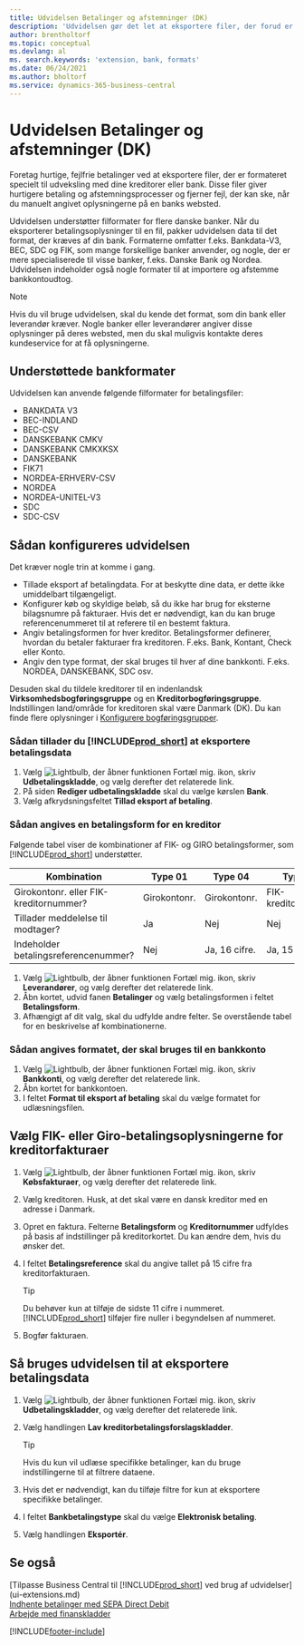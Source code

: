 ```yaml
---
title: Udvidelsen Betalinger og afstemninger (DK)
description: 'Udvidelsen gør det let at eksportere filer, der forud er formateret til at opfylde bankkravene til elektroniske afsendelser.'
author: brentholtorf
ms.topic: conceptual
ms.devlang: al
ms. search.keywords: 'extension, bank, formats'
ms.date: 06/24/2021
ms.author: bholtorf
ms.service: dynamics-365-business-central
---
```


# <a name="the-payments-and-reconciliations-dk-extension"></a>Udvidelsen Betalinger og afstemninger (DK)

Foretag hurtige, fejlfrie betalinger ved at eksportere filer, der er formateret specielt til udveksling med dine kreditorer eller bank. Disse filer giver hurtigere betaling og afstemningsprocesser og fjerner fejl, der kan ske, når du manuelt angivet oplysningerne på en banks websted.  

Udvidelsen understøtter filformater for flere danske banker. Når du eksporterer betalingsoplysninger til en fil, pakker udvidelsen data til det format, der kræves af din bank. Formaterne omfatter f.eks. Bankdata-V3, BEC, SDC og FIK, som mange forskellige banker anvender, og nogle, der er mere specialiserede til visse banker, f.eks. Danske Bank og Nordea. Udvidelsen indeholder også nogle formater til at importere og afstemme bankkontoudtog.  

> [!Note]
> Hvis du vil bruge udvidelsen, skal du kende det format, som din bank eller leverandør kræver. Nogle banker eller leverandører angiver disse oplysninger på deres websted, men du skal muligvis kontakte deres kundeservice for at få oplysningerne.  

## <a name="supported-bank-formats"></a>Understøttede bankformater
Udvidelsen kan anvende følgende filformater for betalingsfiler:  

* BANKDATA V3  
* BEC-INDLAND  
* BEC-CSV  
* DANSKEBANK CMKV  
* DANSKEBANK CMKXKSX  
* DANSKEBANK  
* FIK71  
* NORDEA-ERHVERV-CSV  
* NORDEA  
* NORDEA-UNITEL-V3  
* SDC  
* SDC-CSV  

## <a name="to-set-up-the-extension"></a>Sådan konfigureres udvidelsen

Det kræver nogle trin at komme i gang.  

* Tillade eksport af betalingdata. For at beskytte dine data, er dette ikke umiddelbart tilgængeligt.  
* Konfigurer køb og skyldige beløb, så du ikke har brug for eksterne bilagsnumre på fakturaer. Hvis det er nødvendigt, kan du kan bruge referencenummeret til at referere til en bestemt faktura.  
* Angiv betalingsformen for hver kreditor. Betalingsformer definerer, hvordan du betaler fakturaer fra kreditoren. F.eks. Bank, Kontant, Check eller Konto.  
* Angiv den type format, der skal bruges til hver af dine bankkonti. F.eks. NORDEA, DANSKEBANK, SDC osv.  

Desuden skal du tildele kreditorer til en indenlandsk **Virksomhedsbogføringsgruppe** og en **Kreditorbogføringsgruppe**. Indstillingen land/område for kreditoren skal være Danmark (DK). Du kan finde flere oplysninger i [Konfigurere bogføringsgrupper](finance-posting-groups.md).  

### <a name="to-allow--to-export-payment-data"></a>Sådan tillader du [!INCLUDE[prod_short](includes/prod_short.md)] at eksportere betalingsdata

1. Vælg ![Lightbulb, der åbner funktionen Fortæl mig.](media/ui-search/search_small.png "Fortæl mig, hvad du vil foretage dig") ikon, skriv **Udbetalingskladde**, og vælg derefter det relaterede link.  
2. På siden **Rediger udbetalingskladde** skal du vælge kørslen **Bank**.  
3. Vælg afkrydsningsfeltet **Tillad eksport af betaling**.  

### <a name="to-specify-a-payment-method-for-a-vendor"></a>Sådan angives en betalingsform for en kreditor

Følgende tabel viser de kombinationer af FIK- og GIRO betalingsformer, som [!INCLUDE[prod_short](includes/prod_short.md)] understøtter.

|Kombination|Type 01 | Type 04 | Type 71 | Type 73 |
|----|--------|---------|---------|---------|
|Girokontonr. eller FIK-kreditornummer? | Girokontonr. | Girokontonr. | FIK-kreditornummer | FIK-kreditornummer|
|Tillader meddelelse til modtager? | Ja |Nej |Nej | Ja |
|Indeholder betalingsreferencenummer? | Nej | Ja, 16 cifre. | Ja, 15 cifre. | Nr.|

1. Vælg ![Lightbulb, der åbner funktionen Fortæl mig.](media/ui-search/search_small.png "Fortæl mig, hvad du vil foretage dig") ikon, skriv **Leverandører**, og vælg derefter det relaterede link.  
2. Åbn kortet, udvid fanen **Betalinger** og vælg betalingsformen i feltet **Betalingsform**.  
3. Afhængigt af dit valg, skal du udfylde andre felter. Se overstående tabel for en beskrivelse af kombinationerne.  

### <a name="to-specify-the-format-to-use-for-a-bank-account"></a>Sådan angives formatet, der skal bruges til en bankkonto

1. Vælg ![Lightbulb, der åbner funktionen Fortæl mig.](media/ui-search/search_small.png "Fortæl mig, hvad du vil foretage dig") ikon, skriv **Bankkonti**, og vælg derefter det relaterede link.  
2. Åbn kortet for bankkontoen.  
3. I feltet **Format til eksport af betaling** skal du vælge formatet for udlæsningsfilen.  

## <a name="choosing-the-fik-or-giro-payment-information-for-vendor-invoices"></a>Vælg FIK- eller Giro-betalingsoplysningerne for kreditorfakturaer

1. Vælg ![Lightbulb, der åbner funktionen Fortæl mig.](media/ui-search/search_small.png "Fortæl mig, hvad du vil foretage dig") ikon, skriv **Købsfakturaer**, og vælg derefter det relaterede link.
2. Vælg kreditoren. Husk, at det skal være en dansk kreditor med en adresse i Danmark.
3. Opret en faktura. Felterne **Betalingsform** og **Kreditornummer** udfyldes på basis af indstillinger på kreditorkortet. Du kan ændre dem, hvis du ønsker det.
4. I feltet **Betalingsreference** skal du angive tallet på 15 cifre fra kreditorfakturaen.  

    > [!Tip]
    > Du behøver kun at tilføje de sidste 11 cifre i nummeret. [!INCLUDE[prod_short](includes/prod_short.md)] tilføjer fire nuller i begyndelsen af nummeret.  

5. Bogfør fakturaen.

## <a name="to-use-the-extension-to-export-payment-data"></a>Så bruges udvidelsen til at eksportere betalingsdata

1. Vælg ![Lightbulb, der åbner funktionen Fortæl mig.](media/ui-search/search_small.png "Fortæl mig, hvad du vil foretage dig") ikon, skriv **Udbetalingskladder**, og vælg derefter det relaterede link.  
2. Vælg handlingen **Lav kreditorbetalingsforslagskladder**.  

    > [!Tip]
    > Hvis du kun vil udlæse specifikke betalinger, kan du bruge indstillingerne til at filtrere dataene.  

3. Hvis det er nødvendigt, kan du tilføje filtre for kun at eksportere specifikke betalinger.  
4. I feltet **Bankbetalingstype** skal du vælge **Elektronisk betaling**.  
5. Vælg handlingen **Eksportér**.  

## <a name="see-also"></a>Se også

[Tilpasse Business Central til [!INCLUDE[prod_short](includes/prod_short.md)] ved brug af udvidelser](ui-extensions.md)  
[Indhente betalinger med SEPA Direct Debit](finance-collect-payments-with-sepa-direct-debit.md)  
[Arbejde med finanskladder](ui-work-general-journals.md)  


[!INCLUDE[footer-include](includes/footer-banner.md)]
